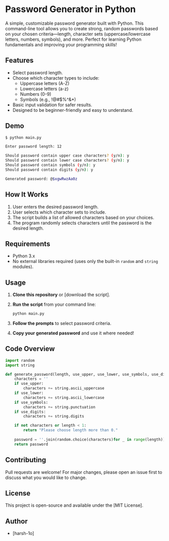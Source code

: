 # Password Generator in Python

A simple, customizable password generator built with Python. This command-line tool allows you to create strong, random passwords based on your chosen criteria—length, character sets (uppercase/lowercase letters, numbers, symbols), and more. Perfect for learning Python fundamentals and improving your programming skills!

## Features

- Select password length.
- Choose which character types to include:
  - Uppercase letters (A-Z)
  - Lowercase letters (a-z)
  - Numbers (0-9)
  - Symbols (e.g., !@#$%^&*)
- Basic input validation for safer results.
- Designed to be beginner-friendly and easy to understand.

## Demo

```bash
$ python main.py

Enter password length: 12

Should password contain upper case characters? (y/n): y
Should password contain lower case characters? (y/n): y
Should password contain symbols (y/n): y
Should password contain digits (y/n): y

Generated password: @$xgwRwzAa0z
```

## How It Works

1. User enters the desired password length.
2. User selects which character sets to include.
3. The script builds a list of allowed characters based on your choices.
4. The program randomly selects characters until the password is the desired length.

## Requirements

- Python 3.x
- No external libraries required (uses only the built-in `random` and `string` modules).

## Usage

1. **Clone this repository** or [download the script].
2. **Run the script** from your command line:

   ```bash
   python main.py
   ```

3. **Follow the prompts** to select password criteria.
4. **Copy your generated password** and use it where needed!

## Code Overview

```python
import random
import string

def generate_password(length, use_upper, use_lower, use_symbols, use_digits):
    characters = ''
    if use_upper:
        characters += string.ascii_uppercase
    if use_lower:
        characters += string.ascii_lowercase
    if use_symbols:
        characters += string.punctuation
    if use_digits:
        characters += string.digits

    if not characters or length < 1:
        return "Please choose length more than 0."
    
    password = ''.join(random.choice(characters)for _ in range(length))
    return password
```

## Contributing

Pull requests are welcome! For major changes, please open an issue first to discuss what you would like to change.

## License

This project is open-source and available under the [MIT License].

## Author

- [harsh-1o]
